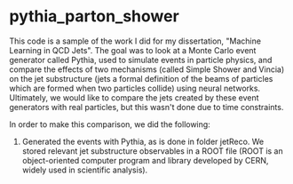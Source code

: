 # pythia_parton_shower


This code is a sample of the work I did for my dissertation, "Machine Learning in QCD Jets". The goal was to look at a Monte Carlo event generator called Pythia, used to simulate events in particle physics, and compare the effects of two mechanisms (called Simple Shower and Vincia) on the jet substructure (jets a formal definition of the beams of particles which are formed when two particles collide) using neural networks. Ultimately, we would like to compare the jets created by these event generators with real particles, but this wasn't done due to time constraints.

In order to make this comparison, we did the following:
1) Generated the events with Pythia, as is done in folder jetReco. We stored relevant jet substructure observables in a ROOT file (ROOT is an object-oriented computer program and library developed by CERN, widely used in scientific analysis).
